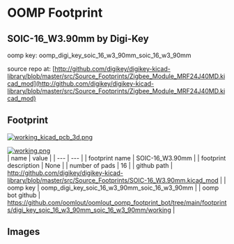 # OOMP Footprint  
## SOIC-16_W3.90mm  by Digi-Key  
  
oomp key: oomp_digi_key_soic_16_w3_90mm_soic_16_w3_90mm  
  
source repo at: [http://github.com/digikey/digikey-kicad-library/blob/master/src/Source_Footprints/Zigbee_Module_MRF24J40MD.kicad_mod](http://github.com/digikey/digikey-kicad-library/blob/master/src/Source_Footprints/Zigbee_Module_MRF24J40MD.kicad_mod)  
## Footprint  
  
[![working_kicad_pcb_3d.png](working_kicad_pcb_3d_600.png)](working_kicad_pcb_3d.png)  
  
[![working.png](working_600.png)](working.png)  
| name | value | 
| --- | --- | 
| footprint name | SOIC-16_W3.90mm | 
| footprint description | None | 
| number of pads | 16 | 
| github path | http://github.com/digikey/digikey-kicad-library/blob/master/src/Source_Footprints/SOIC-16_W3.90mm.kicad_mod | 
| oomp key | oomp_digi_key_soic_16_w3_90mm_soic_16_w3_90mm | 
| oomp bot github | https://github.com/oomlout/oomlout_oomp_footprint_bot/tree/main/footprints/digi_key_soic_16_w3_90mm_soic_16_w3_90mm/working | 
## Images  
